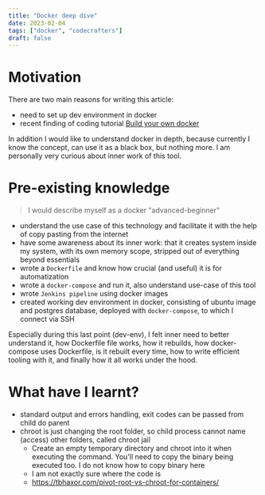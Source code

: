 ```yaml
---
title: "Docker deep dive"
date: 2023-02-04
tags: ["docker", "codecrafters"]
draft: false
---
```


# Motivation
There are two main reasons for writing this article: 
- need to set up dev environment in docker
- recent finding of coding tutorial [Build your own docker](https://codecrafters.io/)

In addition I would like to understand docker in depth, because currently I know the concept, can use it as a black box, but nothing more. I am personally very curious about inner work of this tool.

# Pre-existing knowledge
> I would describe myself as a docker "advanced-beginner"

- understand the use case of this technology and facilitate it with the help of copy pasting from the internet
- have some awareness about its inner work: that it creates system inside my system, with its own memory scope, stripped out of everything beyond essentials
- wrote a `Dockerfile` and know how crucial (and useful) it is for automatization
- wrote a `docker-compose` and run it, also understand use-case of this tool
- wrote `Jenkins pipeline` using docker images
- created working dev environment in docker, consisting of ubuntu image and postgres database, deployed with `docker-compose`, to which I connect via SSH

Especially during this last point (dev-env), I felt inner need to better understand it, how Dockerfile file works, how it rebuilds, how docker-compose uses Dockerfile, is it rebuilt every time, how to write efficient tooling with it, and finally how it all works under the hood.

# What have I learnt?

- standard output and errors handling, exit codes can be passed from child do parent
- chroot is just changing the root folder, so child process cannot name (access) other folders, called chroot jail
    - Create an empty temporary directory and chroot into it when executing the command. You'll need to copy the binary being executed too. I do not know how to copy binary here
    - I am not exactly sure where the code is
    - https://tbhaxor.com/pivot-root-vs-chroot-for-containers/